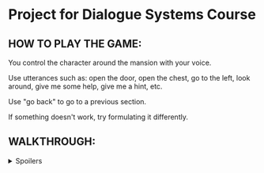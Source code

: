 # Project for Dialogue Systems Course

## HOW TO PLAY THE GAME:


You control the character around the mansion with your voice.

Use utterances such as: open the door, open the chest, go to the left, look around, give me some help, give me a hint, etc.

Use "go back" to go to a previous section.

If something doesn't work, try formulating it differently.



 ## WALKTHROUGH: 

<details>
<summary>Spoilers</summary>

1. go to library, left shelf, read the highlighted book and get the note with the code or just read the numbers.

2. go to the mother's room and open the closet, open the safe with the numbers and grab the small key.

3. go to the storage room and combine matches and oil lamp to walk more freely.

4. go downstairs, go to the doll room, open the cabinet and open the shelf with the key.

5. to finish the sample version of the game go to the kitchen.

</details>
